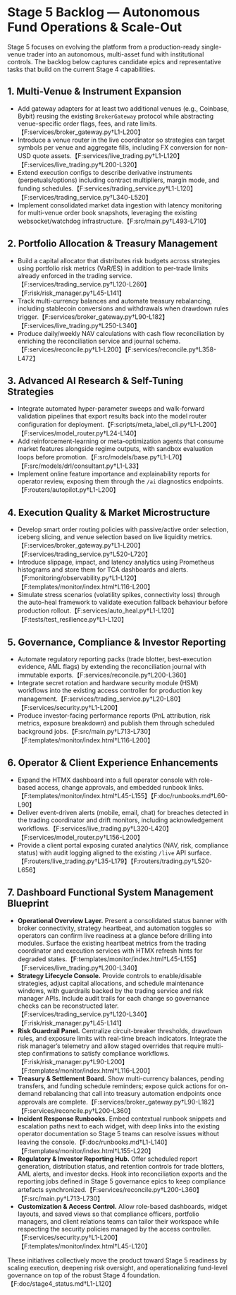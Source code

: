 # Stage 5 Backlog — Autonomous Fund Operations & Scale-Out

Stage 5 focuses on evolving the platform from a production-ready single-venue trader into an autonomous, multi-asset fund with institutional controls. The backlog below captures candidate epics and representative tasks that build on the current Stage 4 capabilities.

## 1. Multi-Venue & Instrument Expansion
- Add gateway adapters for at least two additional venues (e.g., Coinbase, Bybit) reusing the existing `BrokerGateway` protocol while abstracting venue-specific order flags, fees, and rate limits.【F:services/broker_gateway.py†L1-L200】
- Introduce a venue router in the live coordinator so strategies can target symbols per venue and aggregate fills, including FX conversion for non-USD quote assets.【F:services/live_trading.py†L1-L120】【F:services/live_trading.py†L200-L320】
- Extend execution configs to describe derivative instruments (perpetuals/options) including contract multipliers, margin mode, and funding schedules.【F:services/trading_service.py†L1-L120】【F:services/trading_service.py†L340-L520】
- Implement consolidated market data ingestion with latency monitoring for multi-venue order book snapshots, leveraging the existing websocket/watchdog infrastructure.【F:src/main.py†L493-L710】

## 2. Portfolio Allocation & Treasury Management
- Build a capital allocator that distributes risk budgets across strategies using portfolio risk metrics (VaR/ES) in addition to per-trade limits already enforced in the trading service.【F:services/trading_service.py†L120-L260】【F:risk/risk_manager.py†L45-L141】
- Track multi-currency balances and automate treasury rebalancing, including stablecoin conversions and withdrawals when drawdown rules trigger.【F:services/broker_gateway.py†L90-L182】【F:services/live_trading.py†L250-L340】
- Produce daily/weekly NAV calculations with cash flow reconciliation by enriching the reconciliation service and journal schema.【F:services/reconcile.py†L1-L200】【F:services/reconcile.py†L358-L472】

## 3. Advanced AI Research & Self-Tuning Strategies
- Integrate automated hyper-parameter sweeps and walk-forward validation pipelines that export results back into the model router configuration for deployment.【F:scripts/meta_label_cli.py†L1-L200】【F:services/model_router.py†L24-L140】
- Add reinforcement-learning or meta-optimization agents that consume market features alongside regime outputs, with sandbox evaluation loops before promotion.【F:src/models/base.py†L1-L70】【F:src/models/drl/consultant.py†L1-L33】
- Implement online feature importance and explainability reports for operator review, exposing them through the `/ai` diagnostics endpoints.【F:routers/autopilot.py†L1-L200】

## 4. Execution Quality & Market Microstructure
- Develop smart order routing policies with passive/active order selection, iceberg slicing, and venue selection based on live liquidity metrics.【F:services/broker_gateway.py†L1-L200】【F:services/trading_service.py†L520-L720】
- Introduce slippage, impact, and latency analytics using Prometheus histograms and store them for TCA dashboards and alerts.【F:monitoring/observability.py†L1-L120】【F:templates/monitor/index.html†L116-L200】
- Simulate stress scenarios (volatility spikes, connectivity loss) through the auto-heal framework to validate execution fallback behaviour before production rollout.【F:services/auto_heal.py†L1-L120】【F:tests/test_resilience.py†L1-L120】

## 5. Governance, Compliance & Investor Reporting
- Automate regulatory reporting packs (trade blotter, best-execution evidence, AML flags) by extending the reconciliation journal with immutable exports.【F:services/reconcile.py†L200-L360】
- Integrate secret rotation and hardware security module (HSM) workflows into the existing access controller for production key management.【F:services/trading_service.py†L20-L80】【F:services/security.py†L1-L200】
- Produce investor-facing performance reports (PnL attribution, risk metrics, exposure breakdown) and publish them through scheduled background jobs.【F:src/main.py†L713-L730】【F:templates/monitor/index.html†L116-L200】

## 6. Operator & Client Experience Enhancements
- Expand the HTMX dashboard into a full operator console with role-based access, change approvals, and embedded runbook links.【F:templates/monitor/index.html†L45-L155】【F:doc/runbooks.md†L60-L90】
- Deliver event-driven alerts (mobile, email, chat) for breaches detected in the trading coordinator and drift monitors, including acknowledgement workflows.【F:services/live_trading.py†L320-L420】【F:services/model_router.py†L156-L200】
- Provide a client portal exposing curated analytics (NAV, risk, compliance status) with audit logging aligned to the existing `/live` API surface.【F:routers/live_trading.py†L35-L179】【F:routers/trading.py†L520-L656】

## 7. Dashboard Functional System Management Blueprint
- **Operational Overview Layer.** Present a consolidated status banner with broker connectivity, strategy heartbeat, and automation toggles so operators can confirm live readiness at a glance before drilling into modules. Surface the existing heartbeat metrics from the trading coordinator and execution services with HTMX refresh hints for degraded states.【F:templates/monitor/index.html†L45-L155】【F:services/live_trading.py†L200-L340】
- **Strategy Lifecycle Console.** Provide controls to enable/disable strategies, adjust capital allocations, and schedule maintenance windows, with guardrails backed by the trading service and risk manager APIs. Include audit trails for each change so governance checks can be reconstructed later.【F:services/trading_service.py†L120-L340】【F:risk/risk_manager.py†L45-L141】
- **Risk Guardrail Panel.** Centralize circuit-breaker thresholds, drawdown rules, and exposure limits with real-time breach indicators. Integrate the risk manager’s telemetry and allow staged overrides that require multi-step confirmations to satisfy compliance workflows.【F:risk/risk_manager.py†L90-L200】【F:templates/monitor/index.html†L116-L200】
- **Treasury & Settlement Board.** Show multi-currency balances, pending transfers, and funding schedule reminders; expose quick actions for on-demand rebalancing that call into treasury automation endpoints once approvals are complete.【F:services/broker_gateway.py†L90-L182】【F:services/reconcile.py†L200-L360】
- **Incident Response Runbooks.** Embed contextual runbook snippets and escalation paths next to each widget, with deep links into the existing operator documentation so Stage 5 teams can resolve issues without leaving the console.【F:doc/runbooks.md†L1-L140】【F:templates/monitor/index.html†L155-L220】
- **Regulatory & Investor Reporting Hub.** Offer scheduled report generation, distribution status, and retention controls for trade blotters, AML alerts, and investor decks. Hook into reconciliation exports and the reporting jobs defined in Stage 5 governance epics to keep compliance artefacts synchronized.【F:services/reconcile.py†L200-L360】【F:src/main.py†L713-L730】
- **Customization & Access Control.** Allow role-based dashboards, widget layouts, and saved views so that compliance officers, portfolio managers, and client relations teams can tailor their workspace while respecting the security policies managed by the access controller.【F:services/security.py†L1-L200】【F:templates/monitor/index.html†L45-L120】

These initiatives collectively move the product toward Stage 5 readiness by scaling execution, deepening risk oversight, and operationalizing fund-level governance on top of the robust Stage 4 foundation.【F:doc/stage4_status.md†L1-L120】
